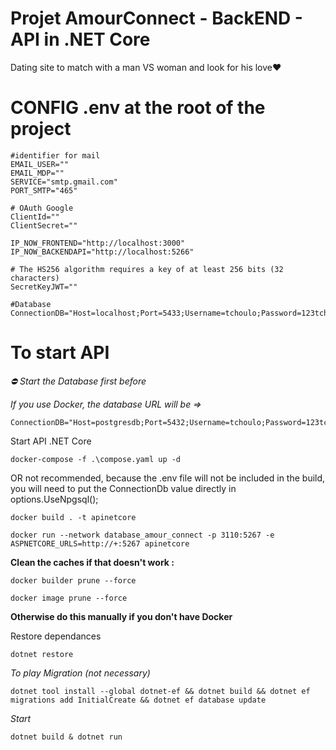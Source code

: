 # Projet AmourConnect - BackEND - API in .NET Core

Dating site to match with a man VS woman and look for his love❤️

# CONFIG .env at the root of the project

```
#identifier for mail
EMAIL_USER=""
EMAIL_MDP=""
SERVICE="smtp.gmail.com"
PORT_SMTP="465"

# OAuth Google
ClientId=""
ClientSecret=""

IP_NOW_FRONTEND="http://localhost:3000"
IP_NOW_BACKENDAPI="http://localhost:5266"

# The HS256 algorithm requires a key of at least 256 bits (32 characters)
SecretKeyJWT=""

#Database
ConnectionDB="Host=localhost;Port=5433;Username=tchoulo;Password=123tchoulo123;Database=amourconnect_dev;"
```

# To start API

*⛔ Start the Database first before*

*If you use Docker, the database URL will be =>*

```
ConnectionDB="Host=postgresdb;Port=5432;Username=tchoulo;Password=123tchoulo123;Database=amourconnect_dev;"
```

Start API .NET Core
```
docker-compose -f .\compose.yaml up -d
```

OR not recommended, because the .env file will not be included in the build, you will need to put the ConnectionDb value directly in options.UseNpgsql();
```
docker build . -t apinetcore
```

```
docker run --network database_amour_connect -p 3110:5267 -e ASPNETCORE_URLS=http://+:5267 apinetcore
```

**Clean the caches if that doesn't work :**

```
docker builder prune --force
```

```
docker image prune --force
```

**Otherwise do this manually if you don't have Docker**

Restore dependances
```
dotnet restore
```

*To play Migration (not necessary)*
```
dotnet tool install --global dotnet-ef && dotnet build && dotnet ef migrations add InitialCreate && dotnet ef database update
```

*Start*
```
dotnet build & dotnet run
```